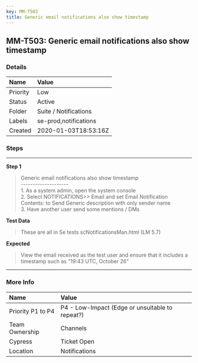 ```yaml
---
key: MM-T503
title: Generic email notifications also show timestamp
---
```


## MM-T503: Generic email notifications also show timestamp

### Details

| Name     | Value                 |
| :------- | :-------------------- |
| Priority | Low                   |
| Status   | Active                |
| Folder   | Suite / Notifications |
| Labels   | se-prod,notifications |
| Created  | 2020-01-03T18:53:16Z  |

### Steps

<hr/>

**Step 1**

> <article>Generic email notifications also show timestamp<br />--------------------<br />1. As a system admin, open the system console<br />2. Select NOTIFICATIONS&gt;&gt; Email and set Email Notification Contents: to Send Generic description with only sender name<br />3.  Have another user send some mentions / DMs</article>

**Test Data**

> <article>These are all in Se tests scNotificationsMan.html (LM 5.7)</article>

**Expected**

> <article>View the email received as the test user and ensure that it includes a timestamp such as &quot;19:43 UTC, October 26&quot;</article>

<hr/>

### More Info

| Name              | Value                                           |
| :---------------- | :---------------------------------------------- |
| Priority P1 to P4 | P4 - Low-Impact (Edge or unsuitable to repeat?) |
| Team Ownership    | Channels                                        |
| Cypress           | Ticket Open                                     |
| Location          | Notifications                                   |
